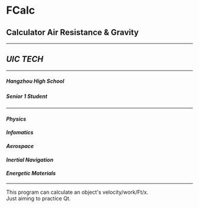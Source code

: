 # FCalc
Calculator Air Resistance &amp; Gravity
---
---
## ***UIC TECH*** 
---
##### *Hangzhou High School*
##### *Senior 1 Student*
---
#### *Physics*
#### *Infomatics*
#### *Aerospace*
#### *Inertial Navigation*
#### *Energetic Materials*
---

This program can calculate an object's velocity/work/Ft/x.  
Just aiming to practice Qt.

